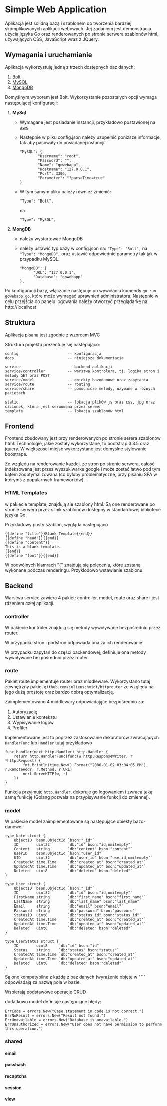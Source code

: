 # Simple Web Application


Aplikacja jest solidną bazą i szablonem do tworzenia bardziej skomplikowanych aplikacji webowych. Jej zadaniem jest demonstracja użycia języka Go oraz renderowanych po stronie serwera szablonów html, używających CSS, JavaScript wraz z JQuery.


## Wymagania i uruchamianie

Aplikacja wykorzystuję jedną z trzech dostępnych baz danych:
1. [Bolt](https://github.com/boltdb/bolt)
2. [MySQL](https://www.mongodb.com/)
3. [MongoDB](https://www.mysql.com)

Domyślnym wyborem jest Bolt. Wykorzystanie pozostałych opcji wymaga następującej konfiguracji:
1. **MySql**
    - Wymagane jest posiadanie instancji, przykładowo postawionej na [aws](https://aws.amazon.com/getting-started/tutorials/create-mysql-db/).
    - Następnie w pliku config.json należy uzupełnić poniższe informacje, tak aby pasowały do posiadanej instancji.
        ```
        "MySQL": {
                "Username": "root",
                "Password": "",
                "Name": "gowebapp",
                "Hostname": "127.0.0.1",
                "Port": 3306,
                "Parameter": "?parseTime=true"
        }
        ```

    - W tym samym pliku należy również zmienić:
        ```
        "Type": "Bolt",
        ```
        na
         ```
         "Type": "MySQL",
         ```
2. **MongDB**
    - należy wystartować MongoDB
    - należy ustawić typ bazy w config.json na:
            ```
            "Type": "Bolt",
            ```
            na
             ```
             "Type": "MongoDB",
             ```
      oraz ustawić odpowiednie parametry tak jak w przypadku MySQL.

      ```
      "MongoDB": {
            "URL": "127.0.0.1",
            "Database": "gowebapp"
      },
      ```

Po konfiguracji bazy, włączanie następuje po wywołaniu komendy
    ``` go run gowebapp.go ```, które może wymagać uprawnień administratora.
    Następnie w celu przejścia do panelu logowania należy otworzyć przeglądarkę na: http://localhost


## Struktura

Aplikacja pisana jest zgodnie z wzorcem MVC

Struktura projektu prezentuje się następująco:
```
config                      -- konfiguracja
docs                        -- niniejsza dokumentacja

service                     -- backend aplikacji
service/controller          -- warstwa kontrolera, tj. logika stron i metody GET oraz POST
service/model               -- obiekty bazodanowe oraz zapytania
service/route               -- routing
service/share               -- pomocnicze metody, używane w różnych pakietach

static                      -- lokacja plików js oraz css, jpg oraz czcionek, która jest serwowana przez serwer
template                    -- lokacja szablonów html
```

## Frontend

Frontend zbudowany jest przy renderowanych po stronie serera szablonów html. Technologie, jakie zostały wykorzystane, to bootstrap 3.3.5 oraz jquery. W większości miejsc wykorzystane jest domyślne stylowanie boostrapa.

Ze względu na renderowanie każdej, ze stron po stronie serwera, całość indeksowana jest przez wyszukiwarke google i może zostać łatwo pod tym kątem zooptymalizowana (co byłoby problematyczne, przy pisaniu SPA w którymś z popularnych frameworków).


### HTML Templates

w pakiecie template, znajdują sie szablony html. Są one renderowane po stronie serwera przez silnik szablonów dostępny w standardowej bibliotece języka Go.

Przykładowy pusty szablon, wygląda następująco

```
{{define "title"}}Blank Template{{end}}
{{define "head"}}{{end}}
{{define "content"}}
This is a blank template.
{{end}}
{{define "foot"}}{{end}}
```

W podwójnych klamrach "{" znajdują się polecenia, które zostaną wykonane podczas renderingu. Przykłodowo wstawianie szablonu.

## Backend

Warstwa service zawiera 4 pakiet: controller, model, route oraz share i jest rdzeniem całej aplikacji.

### controller
W pakiecie kontroler znajdują się metody wywoływane bezpośrednio przez router.

W przypadku stron i podstron odpowiada ona za ich renderowanie.

W przypadku zapytań do części backendowej, definiuje ona metody wywoływane bezpośrednio przez router.

### route

Pakiet route implementuje router oraz middleware. Wykorzystano tutaj zewnętrzny pakiet ```github.com/julienschmidt/httprouter``` ze względu na jego dużą prostotę oraz bardzo dobrą optymalizację.

Zaimplementowano 4 middlewary odpowiadająće bezpośrednio za:
1. Autoryzację
2. Ustawianie kontekstu
3. Wypisywanie logów
4. Profiler

Implementowane jest to poprzez zastosowanie dekoratorów zwracających ```HandlerFunc``` lub ```Handler``` tutaj przykładowo

```
func Handler(next http.Handler) http.Handler {
	return http.HandlerFunc(func(w http.ResponseWriter, r *http.Request) {
		fmt.Println(time.Now().Format("2006-01-02 03:04:05 PM"), r.RemoteAddr, r.Method, r.URL)
		next.ServeHTTP(w, r)
	})
}
```

Funkcja przyjmuje ```http.Handler```, dekoruje go logowaniem i zwraca taką samą funkcję (Golang pozwala na przypisywanie funkcji do zmiennej).

### model

W pakiecie model zaimplementowane są następujące obiekty bazo-danowe:

```
type Note struct {
	ObjectID  bson.ObjectId `bson:"_id"`
	ID        uint32        `db:"id" bson:"id,omitempty"`
	Content   string        `db:"content" bson:"content"`
	UserID    bson.ObjectId `bson:"user_id"`
	UID       uint32        `db:"user_id" bson:"userid,omitempty"`
	CreatedAt time.Time     `db:"created_at" bson:"created_at"`
	UpdatedAt time.Time     `db:"updated_at" bson:"updated_at"`
	Deleted   uint8         `db:"deleted" bson:"deleted"`
}
```

```
type User struct {
	ObjectID  bson.ObjectId `bson:"_id"`
	ID        uint32        `db:"id" bson:"id,omitempty"`
	FirstName string        `db:"first_name" bson:"first_name"`
	LastName  string        `db:"last_name" bson:"last_name"`
	Email     string        `db:"email" bson:"email"`
	Password  string        `db:"password" bson:"password"`
	StatusID  uint8         `db:"status_id" bson:"status_id"`
	CreatedAt time.Time     `db:"created_at" bson:"created_at"`
	UpdatedAt time.Time     `db:"updated_at" bson:"updated_at"`
	Deleted   uint8         `db:"deleted" bson:"deleted"`
}
```

```
type UserStatus struct {
	ID        uint8     `db:"id" bson:"id"`
	Status    string    `db:"status" bson:"status"`
	CreatedAt time.Time `db:"created_at" bson:"created_at"`
	UpdatedAt time.Time `db:"updated_at" bson:"updated_at"`
	Deleted   uint8     `db:"deleted" bson:"deleted"`
}
```

Są one kompatybilne z każdą z baz danych (wyrażenie objęte w "``" odpowiadają za nazwę pola w bazie.

Wspierają podstawowe operacje CRUD

dodatkowo model definiuje następujące błędy:

```
ErrCode = errors.New("Case statement in code is not correct.")
ErrNoResult = errors.New("Result not found.")
ErrUnavailable = errors.New("Database is unavailable.")
ErrUnauthorized = errors.New("User does not have permission to perform this operation.")
```

### shared

#### email

#### passhash

#### recaptcha

#### session

#### view
